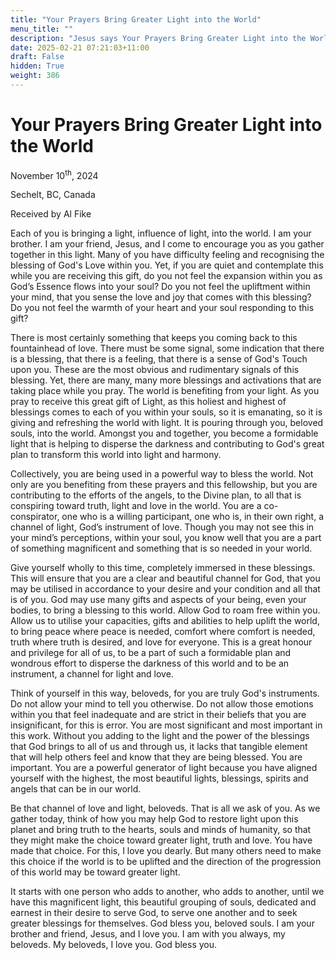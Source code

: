 ```yaml
---
title: "Your Prayers Bring Greater Light into the World"
menu_title: ""
description: "Jesus says Your Prayers Bring Greater Light into the World"
date: 2025-02-21 07:21:03+11:00
draft: False
hidden: True
weight: 386
---
```

# Your Prayers Bring Greater Light into the World 

November 10<sup>th</sup>, 2024

Sechelt, BC, Canada

Received by Al Fike 

Each of you is bringing a light, influence of light, into the world. I am your brother. I am your friend, Jesus, and I come to encourage you as you gather together in this light. Many of you have difficulty feeling and recognising the blessing of God's Love within you. Yet, if you are quiet and contemplate this while you are receiving this gift, do you not feel the expansion within you as God’s Essence flows into your soul? Do you not feel the upliftment within your mind, that you sense the love and joy that comes with this blessing? Do you not feel the warmth of your heart and your soul responding to this gift?

There is most certainly something that keeps you coming back to this fountainhead of love. There must be some signal, some indication that there is a blessing, that there is a feeling, that there is a sense of God's Touch upon you. These are the most obvious and rudimentary signals of this blessing. Yet, there are many, many more blessings and activations that are taking place while you pray. The world is benefiting from your light. As you pray to receive this great gift of Light, as this holiest and highest of blessings comes to each of you within your souls, so it is emanating, so it is giving and refreshing the world with light. It is pouring through you, beloved souls, into the world. Amongst you and together, you become a formidable light that is helping to disperse the darkness and contributing to God's great plan to transform this world into light and harmony.

Collectively, you are being used in a powerful way to bless the world. Not only are you benefiting from these prayers and this fellowship, but you are contributing to the efforts of the angels, to the Divine plan, to all that is conspiring toward truth, light and love in the world. You are a co-conspirator, one who is a willing participant, one who is, in their own right, a channel of light, God’s instrument of love. Though you may not see this in your mind’s perceptions, within your soul, you know well that you are a part of something magnificent and something that is so needed in your world.

Give yourself wholly to this time, completely immersed in these blessings. This will ensure that you are a clear and beautiful channel for God, that you may be utilised in accordance to your desire and your condition and all that is of you. God may use many gifts and aspects of your being, even your bodies, to bring a blessing to this world. Allow God to roam free within you. Allow us to utilise your capacities, gifts and abilities to help uplift the world, to bring peace where peace is needed, comfort where comfort is needed, truth where truth is desired, and love for everyone. This is a great honour and privilege for all of us, to be a part of such a formidable plan and wondrous effort to disperse the darkness of this world and to be an instrument, a channel for light and love.

Think of yourself in this way, beloveds, for you are truly God's instruments. Do not allow your mind to tell you otherwise. Do not allow those emotions within you that feel inadequate and are strict in their beliefs that you are insignificant, for this is error. You are most significant and most important in this work. Without you adding to the light and the power of the blessings that God brings to all of us and through us, it lacks that tangible element that will help others feel and know that they are being blessed. You are important. You are a powerful generator of light because you have aligned yourself with the highest, the most beautiful lights, blessings, spirits and angels that can be in our world. 

Be that channel of love and light, beloveds. That is all we ask of you. As we gather today, think of how you may help God to restore light upon this planet and bring truth to the hearts, souls and minds of humanity, so that they might make the choice toward greater light, truth and love. You have made that choice. For this, I love you dearly. But many others need to make this choice if the world is to be uplifted and the direction of the progression of this world may be toward greater light.

It starts with one person who adds to another, who adds to another, until we have this magnificent light, this beautiful grouping of souls, dedicated and earnest in their desire to serve God, to serve one another and to seek greater blessings for themselves. God bless you, beloved souls. I am your brother and friend, Jesus, and I love you. I am with you always, my beloveds. My beloveds, I love you. God bless you.